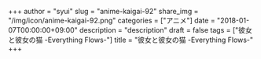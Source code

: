 +++
author = "syui"
slug = "anime-kaigai-92"
share_img = "/img/icon/anime-kaigai-92.png"
categories = ["アニメ"]
date = "2018-01-07T00:00:00+09:00"
description = "description"
draft = false
tags = ["彼女と彼女の猫 -Everything Flows-"]
title = "彼女と彼女の猫 -Everything Flows-"
+++
